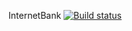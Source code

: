 InternetBank
[![Build status](https://ci.appveyor.com/api/projects/status/q9xpeeqsbo7n592n?svg=true)](https://ci.appveyor.com/project/amaslov-QA/internetbank)
